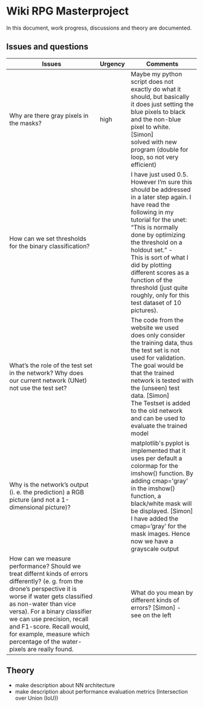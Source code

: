 # Wiki RPG Masterproject

In this document, work progress, discussions and theory are documented.

## Issues and questions
Issues | Urgency | Comments
------------ | ------------- | -------------
Why are there gray pixels in the masks? | high | Maybe my python script does not exactly do what it should, but basically it does just setting the blue pixels to black and the non-blue pixel to white. [Simon] <br /> solved with new program (double for loop, so not very efficient)
How can we set thresholds for the binary classification? | | I have just used 0.5. However I’m sure this should be addressed in a later step again. I have read the following in my tutorial for the unet: “This is normally done by optimizing the threshold on a holdout set.” - <br /> This is sort of what I did by plotting different scores as a function of the threshold (just quite roughly, only for this test dataset of 10 pictures).
What’s the role of the test set in the network? Why does our current network (UNet) not use the test set? | | The code from the website we used does only consider the training data, thus the test set is not used for validation. The goal would be that the trained network is tested with the (unseen) test data. [Simon] <br /> The Testset is added to the old network and can be used to evaluate the trained model
Why is the network’s output (i. e. the prediction) a RGB picture (and not a 1-dimensional picture)? | | matplotlib's pyplot is implemented that it uses per default a colormap for the imshow() function. By adding cmap='gray' in the imshow() function, a black/white mask will be displayed. [Simon] <br /> I have added the cmap=’gray’ for the mask images. Hence now we have a grayscale output
How can we measure performance? Should we treat differnt kinds of errors differently? (e. g. from the drone’s perspective it is worse if water gets classified as non-water than vice versa). For a binary classifier we can use precision, recall and F1-score. Recall would, for example, measure which percentage of the water-pixels are really found. | | What do you mean by different kinds of errors? [Simon] - <br /> see on the left


## Theory
- make description about NN architecture
- make description about performance evaluation metrics (Intersection over Union (IoU))
